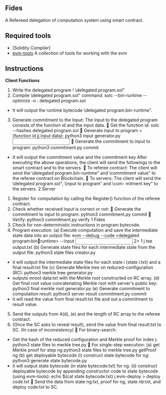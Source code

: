 ## Fides
A Refereed delegation of computation system using smart contract. 

## Required tools
- [Solidity Compiler]
- [evm-tools](https://github.com/CoinCulture/evm-tools)
A collection of tools for working with the evm

## Instructions
<b>Client Functions</b>
1. Write the delegated program ! \delegated program.sol"
2. Compile \delegated program.sol"
command: solc --bin-runtime --optimize -o : delegated program.sol
- It will output the runtime bytecode \delegated program.bin-runtime".
3. Generate commitment to the Input: The input to the delegated program consists of the
function id and the input data.
 Get the function id: solc --hashes delegated program.sol
 Generate input to program = (function id jj input data):
python3 input generator.py <input data:txt> <function id>
 Generate the commitment to input to program: python3 commitment.py commit
- It will output the commitment value and the commitment key
After executing the above operations, the client will send the followings to the smart contract and
to the servers.
 To referee contract: The client will send the \delegated program.bin-runtime" and \commitment value"
to the referee contract on Blockchain.
 To servers: The client will send the \delegated program.sol", \input to program" and \com-
mitment key" to the servers.
2 Server
1. Register for computation by calling the Register() function of the referee contract.
2. Check whether received input is correct or not:
 Generate the commitment to input to program: python3 commitment.py commit
 Verify: python3 commitment.py verify <commitment value> <commitment key>
1
Fides
3. Check for non-deterministic instructions in program bytecode.
4. Program execution:
(a) Execute computation and save the intermediate state data into an output file:
evm --debug --code <delegated program:bin􀀀runtime> --input <input to program> 2>
1 j tee output.txt
(b) Generate state files for each intermediate state from the output file:
python3 state files creator.py
- it will output the intermediate state files for each state i (state i:txt) and a final result:txt
file
(c) Generate Merkle tree on reduced-configuration (RC):
python3 merkle tree generator.py <hashed RC:txt>
- outputs mroot data:txt with the Merkle root constructed on RC array.
(d) Get final root value concatenating Merkle root with server's public key:
python3 final merkle root generator.py <mroot data:txt>
(e) Generate commitment to computation result:
python3 server result commitment.py commit
- it will read the value from final result:txt file and out a commitment to result value.
5. Send the outputs from 4(d), (e) and the length of RC array to the referee contract.
6. (Once the SC asks to reveal result), send the value from final result:txt to SC.
(In case of inconsistency)
 For binary-search:
- Get the hash of the reduced configuration and Merkle proof for index j:
python3 state files to merkle tree.py <state j:txt>
 For single-step execution:
(a) get Merkle proof for step ng
python3 state files to merkle tree.py <state ng:txt> getProof ng
(b) get deployable bytecode
(i) construct state bytecode for ng:
python3 generate state bytecode.py <state ng:txt>
- it will output state bytecode (in state bytecode:txt) for ng.
(ii) construct deployable bytecode by appending constructor code to state bytecode
(using evm-tools):
echo $(cat state bytecode.txt) j evm-deploy > deploy code.txt
 Send the data from state ng:txt, proof for ng, state nb:txt, and deploy code:txt to SC.

